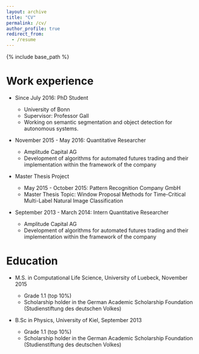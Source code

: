 ```yaml
---
layout: archive
title: "CV"
permalink: /cv/
author_profile: true
redirect_from:
  - /resume
---
```


{% include base_path %}

Work experience
======
* Since July 2016: PhD Student
  * University of Bonn
  * Supervisor: Professor Gall
  * Working on semantic segmentation and object detection for autonomous systems.

* November 2015 - May 2016: Quantitative Researcher
  * Amplitude Capital AG
  * Development of algorithms for automated futures trading and their implementation within the framework of the company
  
* Master Thesis Project
  * May 2015 - October 2015: Pattern Recognition Company GmbH
  * Master Thesis Topic: Window Proposal Methods for Time-Critical Multi-Label Natural Image Classification
  
* September 2013 - March 2014: Intern Quantitative Researcher
  * Amplitude Capital AG
  * Development of algorithms for automated futures trading and their implementation within the framework of the company
  
Education
======
* M.S. in Computational Life Science, University of Luebeck, November 2015
  * Grade 1.1 (top 10%)
  * Scholarship holder in the German Academic Scholarship Foundation (Studienstiftung des deutschen Volkes)
  
* B.Sc in Physics, University of Kiel, September 2013
  * Grade 1.1 (top 10%)
  * Scholarship holder in the German Academic Scholarship Foundation (Studienstiftung des deutschen Volkes)

